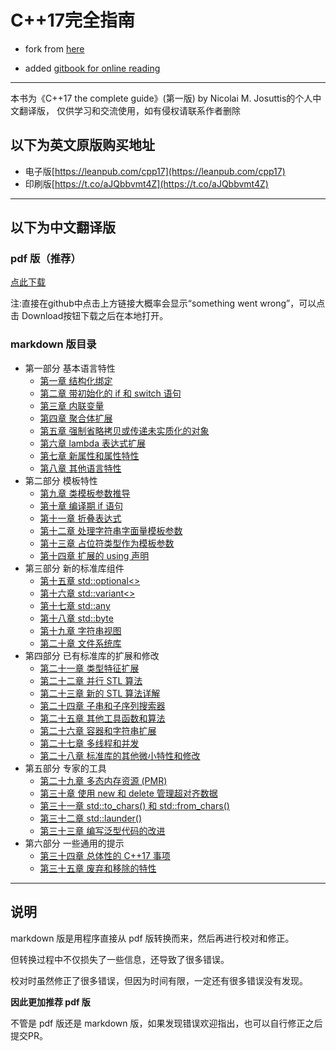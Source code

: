 # C++17完全指南


- fork from [here](https://github.com/MeouSker77/Cpp17)

- added [gitbook for online reading]()

--------------------------


本书为《C++17 the complete guide》(第一版) by Nicolai M. Josuttis的个人中文翻译版，
仅供学习和交流使用，如有侵权请联系作者删除

## 以下为英文原版购买地址

* 电子版[https://leanpub.com/cpp17](https://leanpub.com/cpp17)
* 印刷版[https://t.co/aJQbbvmt4Z](https://t.co/aJQbbvmt4Z)

---

## 以下为中文翻译版

### pdf 版（推荐）
[点此下载](latex/out/main.pdf)

注:直接在github中点击上方链接大概率会显示“something went wrong”，可以点击
Download按钮下载之后在本地打开。

### markdown 版目录
- 第一部分 基本语言特性
  - [第一章 结构化绑定](markdown/src/ch01.md)
  - [第二章 带初始化的 if 和 switch 语句](markdown/src/ch02.md)
  - [第三章 内联变量](markdown/src/ch03.md)
  - [第四章 聚合体扩展](markdown/src/ch04.md)
  - [第五章 强制省略拷贝或传递未实质化的对象](markdown/src/ch05.md)
  - [第六章 lambda 表达式扩展](markdown/src/ch06.md)
  - [第七章 新属性和属性特性](markdown/src/ch07.md)
  - [第八章 其他语言特性](markdown/src/ch08.md)
- 第二部分 模板特性
  - [第九章 类模板参数推导](markdown/src/ch09.md)
  - [第十章 编译期 if 语句](markdown/src/ch10.md)
  - [第十一章 折叠表达式](markdown/src/ch11.md)
  - [第十二章 处理字符串字面量模板参数](markdown/src/ch12.md)
  - [第十三章 占位符类型作为模板参数](markdown/src/ch13.md)
  - [第十四章 扩展的 using 声明](markdown/src/ch14.md)
- 第三部分 新的标准库组件
  - [第十五章 std::optional<>](markdown/src/ch15.md)
  - [第十六章 std::variant<>](markdown/src/ch16.md)
  - [第十七章 std::any](markdown/src/ch17.md)
  - [第十八章 std::byte](markdown/src/ch18.md)
  - [第十九章 字符串视图](markdown/src/ch19.md)
  - [第二十章 文件系统库](markdown/src/ch20.md)
- 第四部分 已有标准库的扩展和修改
  - [第二十一章 类型特征扩展](markdown/src/ch21.md)
  - [第二十二章 并行 STL 算法](markdown/src/ch22.md)
  - [第二十三章 新的 STL 算法详解](markdown/src/ch23.md)
  - [第二十四章 子串和子序列搜索器](markdown/src/ch24.md)
  - [第二十五章 其他工具函数和算法](markdown/src/ch25.md)
  - [第二十六章 容器和字符串扩展](markdown/src/ch26.md)
  - [第二十七章 多线程和并发](markdown/src/ch27.md)
  - [第二十八章 标准库的其他微小特性和修改](markdown/src/ch28.md)
- 第五部分 专家的工具
  - [第二十九章 多态内存资源 (PMR)](markdown/src/ch29.md)
  - [第三十章 使用 new 和 delete 管理超对齐数据](markdown/src/ch30.md)
  - [第三十一章 std::to_chars() 和 std::from_chars()](markdown/src/ch31.md)
  - [第三十二章 std::launder()](markdown/src/ch32.md)
  - [第三十三章 编写泛型代码的改进](markdown/src/ch33.md)
- 第六部分 一些通用的提示
  - [第三十四章 总体性的 C++17 事项](markdown/src/ch34.md)
  - [第三十五章 废弃和移除的特性](markdown/src/ch35.md)
  
---

## 说明

markdown 版是用程序直接从 pdf 版转换而来，然后再进行校对和修正。

但转换过程中不仅损失了一些信息，还导致了很多错误。

校对时虽然修正了很多错误，但因为时间有限，一定还有很多错误没有发现。

**因此更加推荐 pdf 版**

不管是 pdf 版还是 markdown 版，如果发现错误欢迎指出，也可以自行修正之后提交PR。
